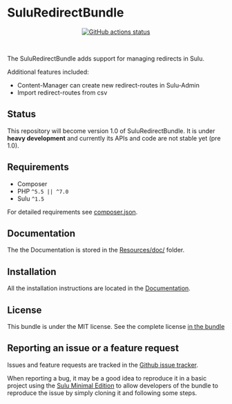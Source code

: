 # SuluRedirectBundle

<p align="center">
    <a href="https://github.com/sulu/SuluRedirectBundle/actions" target="_blank">
        <img src="https://img.shields.io/github/workflow/status/sulu/SuluRedirectBundle/Test%20application/master.svg?label=github-actions" alt="GitHub actions status">
    </a>
</p>
<br/>

The SuluRedirectBundle adds support for managing redirects in Sulu.

Additional features included:

* Content-Manager can create new redirect-routes in Sulu-Admin
* Import redirect-routes from csv

## Status

This repository will become version 1.0 of SuluRedirectBundle. It is under **heavy development** and currently its APIs
and code are not stable yet (pre 1.0).

## Requirements

* Composer
* PHP `^5.5 || ^7.0`
* Sulu `^1.5`

For detailed requirements see [composer.json](https://github.com/sulu/SuluRedirectBundle/blob/master/composer.json).

## Documentation

The the Documentation is stored in the
[Resources/doc/](https://github.com/sulu/SuluRedirectBundle/blob/master/Resources/doc) folder.

## Installation

All the installation instructions are located in the
[Documentation](https://github.com/sulu/SuluRedirectBundle/blob/master/Resources/doc/installation.md).

## License

This bundle is under the MIT license. See the complete license [in the bundle](LICENSE)

## Reporting an issue or a feature request

Issues and feature requests are tracked in the [Github issue tracker](https://github.com/Sulu/SuluRedirectBundle/issues).

When reporting a bug, it may be a good idea to reproduce it in a basic project using the
[Sulu Minimal Edition](https://github.com/sulu/sulu-minimal) to allow developers of the bundle to reproduce the issue
by simply cloning it and following some steps.
